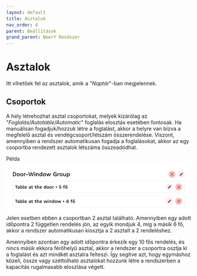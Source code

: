 ```yaml
---
layout: default
title: Asztalok
nav_order: 4
parent: Beállítások
grand_parent: NeerY Rendszer
---
```

# Asztalok
Itt vihetőek fel az asztalok, amik a "_Naptár_"-ban megjelennek.

## Csoportok
A hely létrehozhat asztal csoportokat, melyek kizárólag az "_Foglalás/Autotable/Automatic_" foglalás elosztás esetében fontosak. Ha manuálisan fogadjuk/hozzuk létre a foglalást, akkor a helyre van bízva a megfelelő asztal és vendégcsoport/létszám összerendelése. Viszont, amennyiben a rendszer automatikusan fogadja a foglalásokat, akkor az egy csoportba rendezett asztalok létszáma összeadódhat.

Példa
![](../../assets/images/tables/tableGroup.png)
Jelen esetben ebben a csoportban 2 asztal található. Amennyiben egy adott időpontra 2 független rendelés jön, az egyik mondjuk 4, míg a másik 6 fő, akkor a rendszer automatikusan kiosztja a 2 asztalt a 2 rendeléshez. 

Amennyiben azonban egy adott időpontra érkezik egy 10 fős rendelés, és nincs másik ekkora férőhelyű asztal, akkor a rendszer a csoportra osztja ki a foglalást és azt mindkét asztalra felteszi. Így segítve azt, hogy egymáshoz közeli, össze vagy széttolható asztalokat hozzunk létre a rendszerben a kapacitás rugalmasabb eloszlása végett.